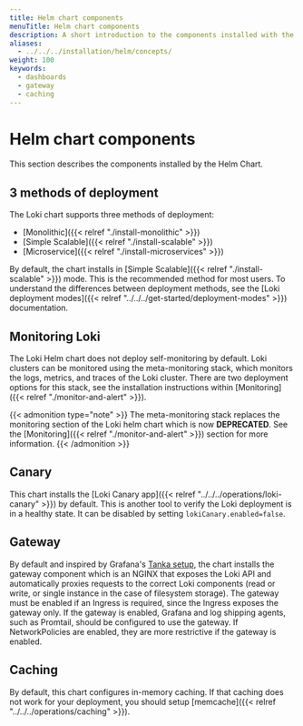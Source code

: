 ```yaml
---
title: Helm chart components
menuTitle: Helm chart components
description: A short introduction to the components installed with the Loki Helm Chart.
aliases:
  - ../../../installation/helm/concepts/
weight: 100
keywords:
  - dashboards
  - gateway
  - caching
---
```


# Helm chart components

This section describes the components installed by the Helm Chart.

## 3 methods of deployment

The Loki chart supports three methods of deployment:
- [Monolithic]({{< relref "./install-monolithic" >}}) 
- [Simple Scalable]({{< relref "./install-scalable" >}})
- [Microservice]({{< relref "./install-microservices" >}})

By default, the chart installs in [Simple Scalable]({{< relref "./install-scalable" >}}) mode. This is the recommended method for most users. To understand the differences between deployment methods, see the [Loki deployment modes]({{< relref "../../../get-started/deployment-modes" >}}) documentation.

## Monitoring Loki

The Loki Helm chart does not deploy self-monitoring by default. Loki clusters can be monitored using the meta-monitoring stack, which monitors the logs, metrics, and traces of the Loki cluster. There are two deployment options for this stack, see the installation instructions within [Monitoring]({{< relref "./monitor-and-alert" >}}).

{{< admonition type="note" >}}
The meta-monitoring stack replaces the monitoring section of the Loki helm chart which is now **DEPRECATED**. See the [Monitoring]({{< relref "./monitor-and-alert" >}}) section for more information.
{{< /admonition >}}


## Canary

This chart installs the [Loki Canary app]({{< relref "../../../operations/loki-canary" >}}) by default. This is another tool to verify the Loki deployment is in a healthy state. It can be disabled by setting `lokiCanary.enabled=false`.

## Gateway

By default and inspired by Grafana's [Tanka setup](https://github.com/agardiman/loki/blob/main/production/ksonnet/loki), the chart
installs the gateway component which is an NGINX that exposes the Loki API and automatically proxies requests to the correct
Loki components (read or write, or single instance in the case of filesystem storage).
The gateway must be enabled if an Ingress is required, since the Ingress exposes the gateway only.
If the gateway is enabled, Grafana and log shipping agents, such as Promtail, should be configured to use the gateway.
If NetworkPolicies are enabled, they are more restrictive if the gateway is enabled.

## Caching

By default, this chart configures in-memory caching. If that caching does not work for your deployment, you should setup [memcache]({{< relref "../../../operations/caching" >}}).
